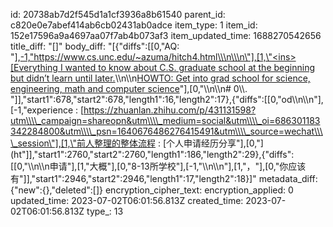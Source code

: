 id: 20738ab7d2f545d1a1cf3936a8b61540
parent_id: c820e0e7abef414ab6cb02431ab0adce
item_type: 1
item_id: 152e17596a9a4697aa07f7ab4b073af3
item_updated_time: 1688270542656
title_diff: "[]"
body_diff: "[{\"diffs\":[[0,\"AQ: \"],[-1,\"https://www.cs.unc.edu/~azuma/hitch4.html\\\n\\\n\"],[1,\"<ins>[Everything I wanted to know about C.S. graduate school at the beginning but didn’t learn until later.](https://www.cs.unc.edu/~azuma/hitch4.html)</ins>\\\n\\\n[HOWTO: Get into grad school for science, engineering, math and computer science](\"],[0,\"http\"]],\"start1\":311,\"start2\":311,\"length1\":51,\"length2\":249},{\"diffs\":[[0,\"science/\"],[1,\")\"],[0,\"\\\n\\\n# 0\\\\. \"]],\"start1\":678,\"start2\":678,\"length1\":16,\"length2\":17},{\"diffs\":[[0,\"od\\\n\\\n\"],[-1,\"experience : [https://zhuanlan.zhihu.com/p/431131598?utm\\\\_campaign=shareopn&utm\\\\_medium=social&utm\\\\_oi=686301183342284800&utm\\\\_psn=1640676486276415491&utm\\\\_source=wechat\\\\_session\"],[1,\"前人整理的整体流程 : [个人申请经历分享\"],[0,\"](ht\"]],\"start1\":2760,\"start2\":2760,\"length1\":186,\"length2\":29},{\"diffs\":[[0,\"\\\n\\\n申请\"],[1,\"大概\"],[0,\"8-13所学校\"],[-1,\"\\\n\\\n\"],[1,\"，\"],[0,\"你应该有\"]],\"start1\":2946,\"start2\":2946,\"length1\":17,\"length2\":18}]"
metadata_diff: {"new":{},"deleted":[]}
encryption_cipher_text: 
encryption_applied: 0
updated_time: 2023-07-02T06:01:56.813Z
created_time: 2023-07-02T06:01:56.813Z
type_: 13